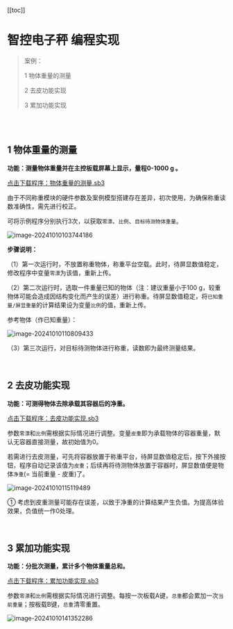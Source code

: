 [[toc]]

# 智控电子秤 编程实现

> 案例：
>
> 1  物体重量的测量
>
> 2  去皮功能实现
>
> 3  累加功能实现

<br>

<br>

## 1 物体重量的测量

**功能：测量物体重量并在主控板载屏幕上显示，量程0-1000 g 。** 

<a href="/tutorial/cfdsx/sb3/06/物体重量的测量.sb3">点击下载程序：物体重量的测量.sb3</a>

由于不同称重模块的硬件参数及案例模型搭建存在差异，初次使用，为确保称重读数准确性，需先进行校正。

可将示例程序分别执行3次，以获取`零漂`、`比例`、`目标待测物体重量`。

![image-20241010103744186](/智控电子秤编程实现.assets/image-20241010103744186.png)

**步骤说明：**

（1）第一次运行时，不放置称重物体，称重平台空载。此时，待屏显数值稳定，修改程序中变量`零漂`为该值，重新上传。

（2）第二次运行时，选取一件重量已知的物体（注：建议重量小于100 g，较重物体可能会造成因结构变化而产生的误差）进行称重。待屏显数值稳定，将`已知重量/屏显重量`的计算结果设为变量`比例`的值，重新上传。

参考物体（作已知重量）：

![image-20241010110809433](/智控电子秤编程实现.assets/image-20241010110809433.png)

（3）第三次运行，对目标待测物体进行称重，读数即为最终测量结果。

<br>

## 2 去皮功能实现

**功能：可测得物体去除承载其容器后的净重。**

<a href="/tutorial/cfdsx/sb3/06/去皮功能实现.sb3">点击下载程序：去皮功能实现.sb3</a>

参数`零漂`和`比例`需根据实际情况进行调整。变量`皮重`即为承载物体的容器重量，默认无容器直接测量，故初始值为0。

若需进行去皮测量，可先将容器放置于称重平台，待屏显数值稳定后，按下外接按钮，程序自动记录该值为`皮重`；后续再将待测物体放置于容器时，屏显数值便是物体`净重`(= 当前重量 - 皮重)了。

![image-20241010115119489](/智控电子秤编程实现.assets/微信截图_20241108125721.png)

① 考虑到皮重测量可能存在误差，以致于净重的计算结果产生负值。为提高体验效果，负值统一作0处理。

<br>

## 3 累加功能实现

**功能：分批次测量，累计多个物体重量总和。**

<a href="/tutorial/cfdsx/sb3/06/累加功能实现.sb3">点击下载程序：累加功能实现.sb3</a>

参数`零漂`和`比例`需根据实际情况进行调整。每按一次板载A键，`总重`都会累加一次`当前重量`；按板载B键，`总重`清零重置。

![image-20241010141352286](/智控电子秤编程实现.assets/微信截图_20241108125344.png)


